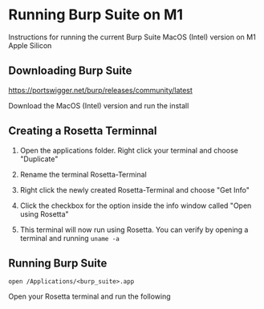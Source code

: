 # Running Burp Suite on M1

Instructions for running the current Burp Suite MacOS (Intel) version on M1 Apple Silicon

## Downloading Burp Suite

https://portswigger.net/burp/releases/community/latest

Download the MacOS (Intel) version and run the install

## Creating a Rosetta Terminnal

1. Open the applications folder. Right click your terminal and choose "Duplicate"

2. Rename the terminal Rosetta-Terminal

3. Right click the newly created Rosetta-Terminal and choose "Get Info"

4. Click the checkbox for the option inside the info window called "Open using Rosetta"

5. This terminal will now run using Rosetta. You can verify by opening a terminal and running `uname -a`

## Running Burp Suite

```
open /Applications/<burp_suite>.app
```

Open your Rosetta terminal and run the following
